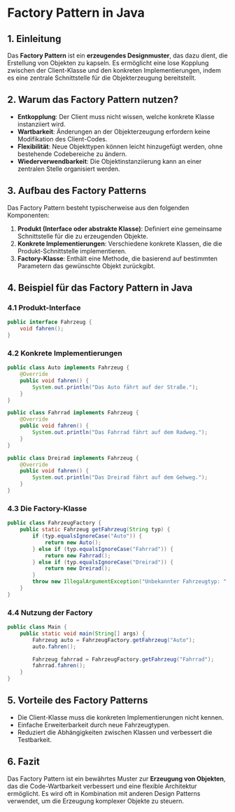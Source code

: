 # Factory Pattern in Java

## 1. Einleitung
Das **Factory Pattern** ist ein **erzeugendes Designmuster**, das dazu dient, die Erstellung von Objekten zu kapseln. Es ermöglicht eine lose Kopplung zwischen der Client-Klasse und den konkreten Implementierungen, indem es eine zentrale Schnittstelle für die Objekterzeugung bereitstellt.

## 2. Warum das Factory Pattern nutzen?
- **Entkopplung**: Der Client muss nicht wissen, welche konkrete Klasse instanziiert wird.
- **Wartbarkeit**: Änderungen an der Objekterzeugung erfordern keine Modifikation des Client-Codes.
- **Flexibilität**: Neue Objekttypen können leicht hinzugefügt werden, ohne bestehende Codebereiche zu ändern.
- **Wiederverwendbarkeit**: Die Objektinstanziierung kann an einer zentralen Stelle organisiert werden.

## 3. Aufbau des Factory Patterns
Das Factory Pattern besteht typischerweise aus den folgenden Komponenten:
1. **Produkt (Interface oder abstrakte Klasse)**: Definiert eine gemeinsame Schnittstelle für die zu erzeugenden Objekte.
2. **Konkrete Implementierungen**: Verschiedene konkrete Klassen, die die Produkt-Schnittstelle implementieren.
3. **Factory-Klasse**: Enthält eine Methode, die basierend auf bestimmten Parametern das gewünschte Objekt zurückgibt.

## 4. Beispiel für das Factory Pattern in Java

### 4.1 Produkt-Interface
```java
public interface Fahrzeug {
    void fahren();
}
```

### 4.2 Konkrete Implementierungen
```java
public class Auto implements Fahrzeug {
    @Override
    public void fahren() {
        System.out.println("Das Auto fährt auf der Straße.");
    }
}

public class Fahrrad implements Fahrzeug {
    @Override
    public void fahren() {
        System.out.println("Das Fahrrad fährt auf dem Radweg.");
    }
}

public class Dreirad implements Fahrzeug {
    @Override
    public void fahren() {
        System.out.println("Das Dreirad fährt auf dem Gehweg.");
    }
}

```

### 4.3 Die Factory-Klasse
```java
public class FahrzeugFactory {
    public static Fahrzeug getFahrzeug(String typ) {
        if (typ.equalsIgnoreCase("Auto")) {
            return new Auto();
        } else if (typ.equalsIgnoreCase("Fahrrad")) {
            return new Fahrrad();
        } else if (typ.equalsIgnoreCase("Dreirad")) {
            return new Dreirad();
        }
        throw new IllegalArgumentException("Unbekannter Fahrzeugtyp: " + typ);
    }
}
```

### 4.4 Nutzung der Factory
```java
public class Main {
    public static void main(String[] args) {
        Fahrzeug auto = FahrzeugFactory.getFahrzeug("Auto");
        auto.fahren();

        Fahrzeug fahrrad = FahrzeugFactory.getFahrzeug("Fahrrad");
        fahrrad.fahren();
    }
}
```

## 5. Vorteile des Factory Patterns
- Die Client-Klasse muss die konkreten Implementierungen nicht kennen.
- Einfache Erweiterbarkeit durch neue Fahrzeugtypen.
- Reduziert die Abhängigkeiten zwischen Klassen und verbessert die Testbarkeit.

## 6. Fazit
Das Factory Pattern ist ein bewährtes Muster zur **Erzeugung von Objekten**, das die Code-Wartbarkeit verbessert und eine flexible Architektur ermöglicht. Es wird oft in Kombination mit anderen Design Patterns verwendet, um die Erzeugung komplexer Objekte zu steuern.

